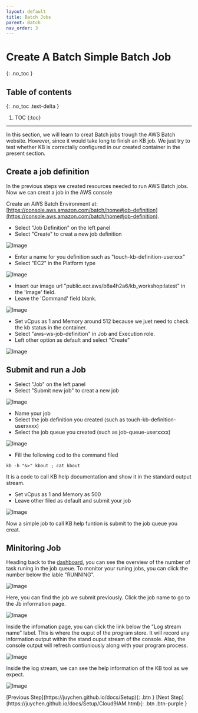 ```yaml
---
layout: default
title: Batch Jobs
parent: Batch
nav_order: 3
---
```


# Create A Batch Simple Batch Job
{: .no_toc }

## Table of contents
{: .no_toc .text-delta }

1. TOC
{:toc}

---

In this section, we will learn to creat Batch jobs trough the AWS Batch website. However, since it would take long to finish an KB job. We just try to test whether KB is correctally configured in our created container in the present section.

## Create a job definition
In the previous steps we created resources needed to run AWS Batch jobs. Now we can creat a job in the AWS console

Create an AWS Batch Environment at: [https://console.aws.amazon.com/batch/home#job-definition](https://console.aws.amazon.com/batch/home#job-definition). 

- Select "Job Definition" on the left panel
- Select "Create" to creat a new job definition

![Image](../../src/img/Batch/Batch-job1.jpg)

- Enter a name for you definition such as "touch-kb-definition-userxxx"
- Select "EC2" in the Platform type

![Image](../../src/img/Batch/Batch-job2.jpg)

- Insert our image url "public.ecr.aws/b6a4h2a6/kb_workshop:latest" in the 'Image' field.
- Leave the 'Command' field blank.

![Image](../../src/img/Batch/Batch-job3.jpg)

- Set vCpus as 1 and Memory around 512 because we juet need to check the kb status in the container.
- Select "aws-ws-job-definition" in Job and Execution role.
- Left other option as default and select "Create" 

![Image](../../src/img/Batch/Batch-job4.jpg)


## Submit and run a Job

- Select "Job" on the left panel
- Select "Submit new job" to creat a new job

![Image](../../src/img/Batch/Batch-job5.jpg)

- Name your job
- Select the job definition you created (such as touch-kb-definition-userxxxx)
- Select the job queue you created (such as job-queue-userxxxx)

![Image](../../src/img/Batch/Batch-job6.jpg)

- Fill the following cod to the command filed

```shell
kb -h "&>" kbout ; cat kbout
```
It is a code to call KB help documentation and show it in the standard output stream.

- Set vCpus as 1 and Memory as 500
- Leave other filed as default and submit your job

![Image](../../src/img/Batch/Batch-job7.jpg)

Now a simple job to call KB help funtion is submit to the job queue you creat.

## Minitoring Job

Heading back to the [dashboard](https://console.aws.amazon.com/batch/home#dashboard), you can see the overview of the number of task runing in the job queue. To monitor your runing jobs, you can click the number below the lable "RUNNING".

![Image](../../src/img/Batch/Batch-job8.jpg)

Here, you can find the job we submit previously. Click the job name to go to the Jb information page.

![Image](../../src/img/Batch/Batch-job9.jpg)

Inside the infomation page, you can click the link below the "Log stream name" label. This is where the ouput of the program store. It will record any information output within the stand ouput stream of the console. Also, the console output will refresh contiuniously along with your program process.

![Image](../../src/img/Batch/Batch-job10.jpg)

Inside the log stream, we can see the help information of the KB tool as we expect.

![Image](../../src/img/Batch/Batch-job11.jpg)


<div class="code-example" markdown="1">
[Previous Step](https://juychen.github.io/docs/Setup){: .btn }
[Next Step](https://juychen.github.io/docs/Setup/Cloud9IAM.html){: .btn .btn-purple }
</div>
